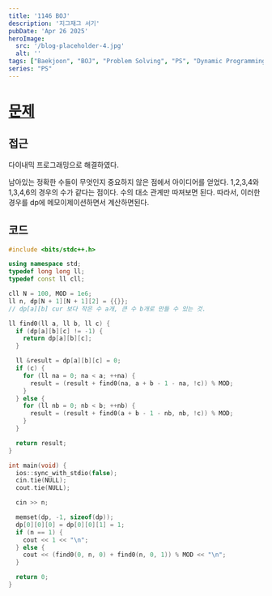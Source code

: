 ```yaml
---
title: '1146 BOJ'
description: '지그재그 서기'
pubDate: 'Apr 26 2025'
heroImage:
  src: '/blog-placeholder-4.jpg'
  alt: ''
tags: ["Baekjoon", "BOJ", "Problem Solving", "PS", "Dynamic Programming", "DP"]
series: "PS"
---
```


# [문제](https://www.acmicpc.net/problem/1146)

## 접근

다이내믹 프로그래밍으로 해결하였다.

남아있는 정확한 수들이 무엇인지 중요하지 않은 점에서 아이디어를 얻었다.
1,2,3,4와 1,3,4,6의 경우의  수가 같다는 점이다.
수의 대소 관계만 따져보면 된다.
따라서, 이러한 경우를 dp에 메모이제이션하면서 계산하면된다.

## 코드

```c++
#include <bits/stdc++.h>

using namespace std;
typedef long long ll;
typedef const ll cll;

cll N = 100, MOD = 1e6;
ll n, dp[N + 1][N + 1][2] = {{}};
// dp[a][b] cur 보다 작은 수 a개, 큰 수 b개로 만들 수 있는 것.

ll find0(ll a, ll b, ll c) {
  if (dp[a][b][c] != -1) {
    return dp[a][b][c];
  }

  ll &result = dp[a][b][c] = 0;
  if (c) {
    for (ll na = 0; na < a; ++na) {
      result = (result + find0(na, a + b - 1 - na, !c)) % MOD;
    }
  } else {
    for (ll nb = 0; nb < b; ++nb) {
      result = (result + find0(a + b - 1 - nb, nb, !c)) % MOD;
    }
  }

  return result;
}

int main(void) {
  ios::sync_with_stdio(false);
  cin.tie(NULL);
  cout.tie(NULL);

  cin >> n;

  memset(dp, -1, sizeof(dp));
  dp[0][0][0] = dp[0][0][1] = 1;
  if (n == 1) {
    cout << 1 << "\n";
  } else {
    cout << (find0(0, n, 0) + find0(n, 0, 1)) % MOD << "\n";
  }

  return 0;
}

```